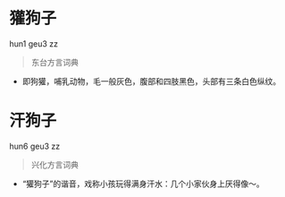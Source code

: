 # 獾狗子
hun1 geu3 zz
> 东台方言词典
- 即狗獾，哺乳动物，毛一般灰色，腹部和四肢黑色，头部有三条白色纵纹。

# 汗狗子
hun6 geu3 zz
> 兴化方言词典
- “獾狗子”的谐音，戏称小孩玩得满身汗水：几个小家伙身上厌得像～。
